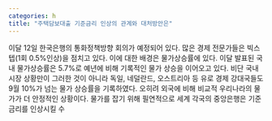 ```yaml
---
categories: h
title: "주택담보대출 기준금리 인상의 관계와 대처방안은"
---
```

이달 12일 한국은행의 통화정책방향 회의가 예정되어 있다. 많은 경제 전문가들은 빅스텝(1회 0.5%인상)을 점치고 있다. 이에 대한 배경은 물가상승률에 있다. 이달 발표된 국내 물가상승률은 5.7%로 예년에 비해 기록적인 물가 상승을 이어오고 있다. 비단 국내시장 상황만이 그러한 것이 아니라 독일, 네덜란드, 오스트리아 등 유로 경제 강대국들도 9월 10%가 넘는 물가 상승률을 기록하였다. 오히려 외국에 비해 비교적 우리나라의 물가가 더 안정적인 상황이다. 물가를 잡기 위해 필연적으로 세계 각국의 중앙은행은 기준금리를 인상시킬 수